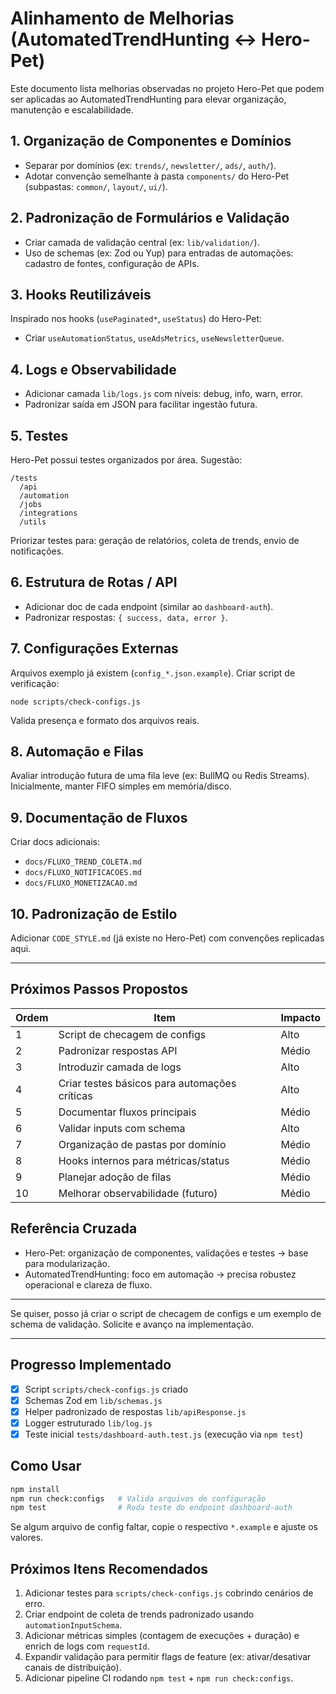 # Alinhamento de Melhorias (AutomatedTrendHunting ↔ Hero-Pet)

Este documento lista melhorias observadas no projeto Hero-Pet que podem ser aplicadas ao AutomatedTrendHunting para elevar organização, manutenção e escalabilidade.

## 1. Organização de Componentes e Domínios

- Separar por domínios (ex: `trends/`, `newsletter/`, `ads/`, `auth/`).
- Adotar convenção semelhante à pasta `components/` do Hero-Pet (subpastas: `common/`, `layout/`, `ui/`).

## 2. Padronização de Formulários e Validação

- Criar camada de validação central (ex: `lib/validation/`).
- Uso de schemas (ex: Zod ou Yup) para entradas de automações: cadastro de fontes, configuração de APIs.

## 3. Hooks Reutilizáveis

Inspirado nos hooks (`usePaginated*`, `useStatus`) do Hero-Pet:

- Criar `useAutomationStatus`, `useAdsMetrics`, `useNewsletterQueue`.

## 4. Logs e Observabilidade

- Adicionar camada `lib/logs.js` com níveis: debug, info, warn, error.
- Padronizar saída em JSON para facilitar ingestão futura.

## 5. Testes

Hero-Pet possui testes organizados por área.
Sugestão:

```
/tests
  /api
  /automation
  /jobs
  /integrations
  /utils
```

Priorizar testes para: geração de relatórios, coleta de trends, envio de notificações.

## 6. Estrutura de Rotas / API

- Adicionar doc de cada endpoint (similar ao `dashboard-auth`).
- Padronizar respostas: `{ success, data, error }`.

## 7. Configurações Externas

Arquivos exemplo já existem (`config_*.json.example`). Criar script de verificação:

```
node scripts/check-configs.js
```

Valida presença e formato dos arquivos reais.

## 8. Automação e Filas

Avaliar introdução futura de uma fila leve (ex: BullMQ ou Redis Streams). Inicialmente, manter FIFO simples em memória/disco.

## 9. Documentação de Fluxos

Criar docs adicionais:

- `docs/FLUXO_TREND_COLETA.md`
- `docs/FLUXO_NOTIFICACOES.md`
- `docs/FLUXO_MONETIZACAO.md`

## 10. Padronização de Estilo

Adicionar `CODE_STYLE.md` (já existe no Hero-Pet) com convenções replicadas aqui.

---

## Próximos Passos Propostos

| Ordem | Item                                          | Impacto |
| ----- | --------------------------------------------- | ------- |
| 1     | Script de checagem de configs                 | Alto    |
| 2     | Padronizar respostas API                      | Médio   |
| 3     | Introduzir camada de logs                     | Alto    |
| 4     | Criar testes básicos para automações críticas | Alto    |
| 5     | Documentar fluxos principais                  | Médio   |
| 6     | Validar inputs com schema                     | Alto    |
| 7     | Organização de pastas por domínio             | Médio   |
| 8     | Hooks internos para métricas/status           | Médio   |
| 9     | Planejar adoção de filas                      | Médio   |
| 10    | Melhorar observabilidade (futuro)             | Médio   |

## Referência Cruzada

- Hero-Pet: organização de componentes, validações e testes → base para modularização.
- AutomatedTrendHunting: foco em automação → precisa robustez operacional e clareza de fluxo.

---

Se quiser, posso já criar o script de checagem de configs e um exemplo de schema de validação. Solicite e avanço na implementação.

---

## Progresso Implementado

- [x] Script `scripts/check-configs.js` criado
- [x] Schemas Zod em `lib/schemas.js`
- [x] Helper padronizado de respostas `lib/apiResponse.js`
- [x] Logger estruturado `lib/log.js`
- [x] Teste inicial `tests/dashboard-auth.test.js` (execução via `npm test`)

## Como Usar

```bash
npm install
npm run check:configs   # Valida arquivos de configuração
npm test                # Roda teste do endpoint dashboard-auth
```

Se algum arquivo de config faltar, copie o respectivo `*.example` e ajuste os valores.

## Próximos Itens Recomendados

1. Adicionar testes para `scripts/check-configs.js` cobrindo cenários de erro.
2. Criar endpoint de coleta de trends padronizado usando `automationInputSchema`.
3. Adicionar métricas simples (contagem de execuções + duração) e enrich de logs com `requestId`.
4. Expandir validação para permitir flags de feature (ex: ativar/desativar canais de distribuição).
5. Adicionar pipeline CI rodando `npm test` + `npm run check:configs`.
